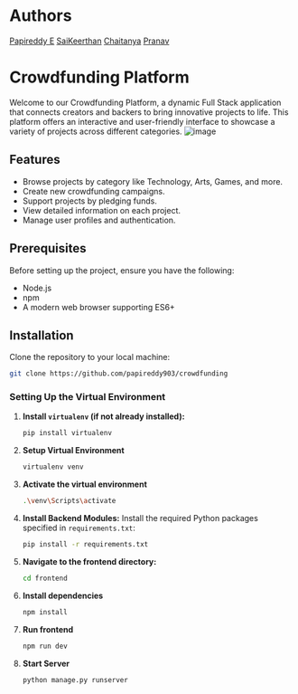 # Authors 
[Papireddy E](https://github.com/papireddy903)
[SaiKeerthan](https://github.com/sai762)
[Chaitanya](https://github.com/CHAITANYA000003)
[Pranav](https://github.com/pranavkrishnayadav)

# Crowdfunding Platform

Welcome to our Crowdfunding Platform, a dynamic Full Stack application that connects creators and backers to bring innovative projects to life. This platform offers an interactive and user-friendly interface to showcase a variety of projects across different categories.
![image](https://github.com/user-attachments/assets/219400e1-9df0-40f2-9f4a-90a12b64f749)


## Features

- Browse projects by category like Technology, Arts, Games, and more.
- Create new crowdfunding campaigns.
- Support projects by pledging funds.
- View detailed information on each project.
- Manage user profiles and authentication.

## Prerequisites

Before setting up the project, ensure you have the following:

- Node.js 
- npm 
- A modern web browser supporting ES6+

  
## Installation

Clone the repository to your local machine:

```bash
git clone https://github.com/papireddy903/crowdfunding
```

### Setting Up the Virtual Environment

1. **Install `virtualenv` (if not already installed):**

   ```bash
   pip install virtualenv
   
2. **Setup Virtual Environment**
   ```bash
   virtualenv venv
3. **Activate the virtual environment**
   ```bash
   .\venv\Scripts\activate
4. **Install Backend Modules:**
   Install the required Python packages specified in `requirements.txt`:
   ```bash
   pip install -r requirements.txt

5. **Navigate to the frontend directory:**
   ```bash
   cd frontend
6. **Install dependencies**
   ```bash
   npm install

7. **Run frontend**
   ```bash
   npm run dev

8. **Start Server**
   ```
   python manage.py runserver

   

       

